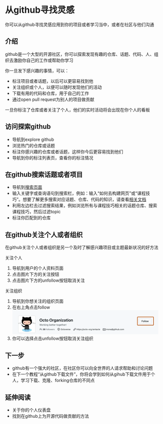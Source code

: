 # 从github寻找灵感

你可以从github寻找灵感应用到你的项目或者学习当中，或者在社区与他们沟通

## 介绍

github是一个大型的开源社区，你可以探索发现有趣的仓库、话题、代码、人、组织去激励你自己的工作或帮助你学习
    
你一旦发下感兴趣的事情，可以：
- 标注项目或者话题，以后可以更容易找到他
- 关注组织或个人，以便可以随时发现他们的活动
- 下载有用的代码和仓库，用于自己的工作
- 通过open pull request为别人的项目做贡献

一旦你标注了仓库或者关注了个人，他们的实时活动将会出现在你个人的看板

## 访问探索github

- 导航到explore github
- 浏览热门的仓库或话题
- 标注你感兴趣的仓库或者话题，这样你今后更容易找到他们
- 导航到你的标注列表页，查看你的标注情况

## 在github搜索话题或者项目

- 导航到[搜索页面](https://github.com/search)
- 输入关键字或查询语句到搜索栏，例如：输入“如何去构建网页”或“课程技巧”。想要了解更多搜索对应话题、仓库、代码的知识，请查看[相关文档](https://docs.github.com/en/search-github/getting-started-with-searching-on-github/about-searching-on-github)
- 利用左边栏去过滤搜索结果，例如浏览所有与课程技巧相关的话题仓库、搜索课程技巧，然后过滤topic
- 标注你匹配到的仓库

## 在github关注个人或者组织

在github关注个人或者组织是另一个及时了解感兴趣项目或主题最新状况的好方法

关注个人

1. 导航到用户的个人资料页面
2. 点击图片下方的关注按钮
3. 点击图片下方的unfollow按钮取消关注

关注组织

1. 导航到你想关注的组织页面
2. 在右上角点击follow
![alt text](image-5.png)
3. 你可以选择点击unfollow按钮取消关注组织

## 下一步

- github有一个强大的社区，在社区你可以向全世界的人请求帮助和讨论问题
- 在下一个教程“从github下载文件”，你将会学到如何从gihub下载文件用于个人，学习下载、克隆、forking仓库的不同点

## 延伸阅读

- 关于你的个人仪表盘
- 找到在github上为开源代码做贡献的方法
